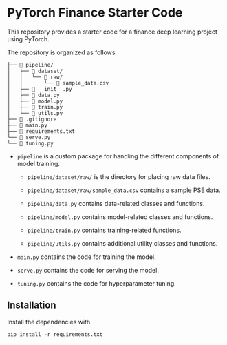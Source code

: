 # PyTorch Finance Starter Code

This repository provides a starter code for a finance deep learning project using PyTorch.

The repository is organized as follows.

```
├── 📂 pipeline/
│   ├── 📂 dataset/
│   │   └── 📂 raw/
│   │       └── 📄 sample_data.csv
│   ├── 📄 __init__.py
│   ├── 📄 data.py
│   ├── 📄 model.py
│   ├── 📄 train.py
│   └── 📄 utils.py
├── 📄 .gitignore
├── 📄 main.py
├── 📄 requirements.txt
└── 📄 serve.py
└── 📄 tuning.py
```

- `pipeline` is a custom package for handling the different components of model training.

    - `pipeline/dataset/raw/` is the directory for placing raw data files.

    - `pipeline/dataset/raw/sample_data.csv` contains a sample PSE data.

    - `pipeline/data.py` contains data-related classes and functions.

    - `pipeline/model.py` contains model-related classes and functions.

    - `pipeline/train.py` contains training-related functions.

    - `pipeline/utils.py` contains additional utility classes and functions.

- `main.py` contains the code for training the model.

- `serve.py` contains the code for serving the model.

- `tuning.py` contains the code for hyperparameter tuning.


## Installation

Install the dependencies with 

```
pip install -r requirements.txt
```